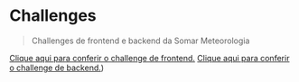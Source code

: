 # Challenges

> Challenges de frontend e backend da Somar Meteorologia

[Clique aqui para conferir o challenge de frontend.](https://github.com/somarmeteorologia/challenge/frontend/README.md)
[Clique aqui para conferir o challenge de backend.](https://github.com/somarmeteorologia/challenge/backend/README.md))
